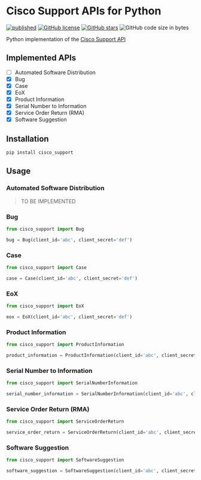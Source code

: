 # Cisco Support APIs for Python

[![published](https://static.production.devnetcloud.com/codeexchange/assets/images/devnet-published.svg)](https://developer.cisco.com/codeexchange/github/repo/rothdennis/cisco_support)
[![GitHub license](https://img.shields.io/github/license/Naereen/StrapDown.js.svg)](https://github.com/rothdennis/cisco_support/blob/main/LICENSE)
[![GitHub stars](https://img.shields.io/github/stars/rothdennis/cisco_support)](https://github.com/rothdennis/cisco_support/stargazers)
![GitHub code size in bytes](https://img.shields.io/github/languages/code-size/rothdennis/cisco_support)

Python implementation of the [Cisco Support API](https://developer.cisco.com/docs/support-apis/#!introduction-to-cisco-support-apis)

## Implemented APIs

- [ ] Automated Software Distribution
- [x] Bug
- [x] Case
- [x] EoX
- [x] Product Information
- [x] Serial Number to Information
- [x] Service Order Return (RMA)
- [x] Software Suggestion

## Installation

```bash
pip install cisco_support
```

## Usage

### Automated Software Distribution

> TO BE IMPLEMENTED

### Bug

```python
from cisco_support import Bug

bug = Bug(client_id='abc', client_secret='def')
```

### Case

```python
from cisco_support import Case

case = Case(client_id='abc', client_secret='def')
```

### EoX
```python
from cisco_support import EoX

eox = EoX(client_id='abc', client_secret='def')
```

### Product Information
```python
from cisco_support import ProductInformation

product_information = ProductInformation(client_id='abc', client_secret='def')
```

### Serial Number to Information
```python
from cisco_support import SerialNumberInformation

serial_number_information = SerialNumberInformation(client_id='abc', client_secret='def')
```

### Service Order Return (RMA)
```python
from cisco_support import ServiceOrderReturn

service_order_return = ServiceOrderReturn(client_id='abc', client_secret='def')
```

### Software Suggestion
```python
from cisco_support import SoftwareSuggestion

software_suggestion = SoftwareSuggestion(client_id='abc', client_secret='def')
```